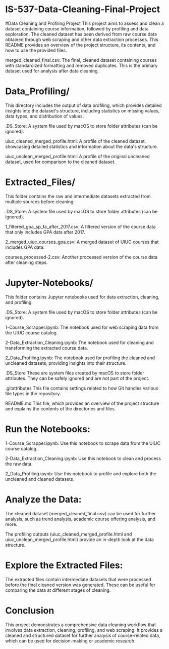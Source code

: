 # IS-537-Data-Cleaning-Final-Project

#Data Cleaning and Profiling Project
This project aims to assess and clean a dataset containing course information, followed by profiling and data exploration. The cleaned dataset has been derived from raw course data obtained through web scraping and other data extraction processes. This README provides an overview of the project structure, its contents, and how to use the provided files.

merged_cleaned_final.csv: The final, cleaned dataset containing courses with standardized formatting and removed duplicates. This is the primary dataset used for analysis after data cleaning.

# Data_Profiling/
This directory includes the output of data profiling, which provides detailed insights into the dataset's structure, including statistics on missing values, data types, and distribution of values.

.DS_Store: A system file used by macOS to store folder attributes (can be ignored).

uiuc_cleaned_merged_profile.html: A profile of the cleaned dataset, showcasing detailed statistics and information about the data's structure.

uiuc_unclean_merged_profile.html: A profile of the original uncleaned dataset, used for comparison to the cleaned dataset.

# Extracted_Files/
This folder contains the raw and intermediate datasets extracted from multiple sources before cleaning.

.DS_Store: A system file used by macOS to store folder attributes (can be ignored).

1_filtered_gpa_sp_fa_after_2017.csv: A filtered version of the course data that only includes GPA data after 2017.

2_merged_uiuc_courses_gpa.csv: A merged dataset of UIUC courses that includes GPA data.

courses_processed-2.csv: Another processed version of the course data after cleaning steps.

# Jupyter-Notebooks/
This folder contains Jupyter notebooks used for data extraction, cleaning, and profiling.

.DS_Store: A system file used by macOS to store folder attributes (can be ignored).

1-Course_Scrapper.ipynb: The notebook used for web scraping data from the UIUC course catalog.

2-Data_Extraction_Cleaning.ipynb: The notebook used for cleaning and transforming the extracted course data.

2_Data_Profiling.ipynb: The notebook used for profiling the cleaned and uncleaned datasets, providing insights into their structure.

.DS_Store
These are system files created by macOS to store folder attributes. They can be safely ignored and are not part of the project.

.gitattributes
This file contains settings related to how Git handles various file types in the repository.

README.md
This file, which provides an overview of the project structure and explains the contents of the directories and files.

# Run the Notebooks:

1-Course_Scrapper.ipynb: Use this notebook to scrape data from the UIUC course catalog.

2-Data_Extraction_Cleaning.ipynb: Use this notebook to clean and process the raw data.

2_Data_Profiling.ipynb: Use this notebook to profile and explore both the uncleaned and cleaned datasets.

# Analyze the Data:

The cleaned dataset (merged_cleaned_final.csv) can be used for further analysis, such as trend analysis, academic course offering analysis, and more.

The profiling outputs (uiuc_cleaned_merged_profile.html and uiuc_unclean_merged_profile.html) provide an in-depth look at the data structure.

# Explore the Extracted Files:

The extracted files contain intermediate datasets that were processed before the final cleaned version was generated. These can be useful for comparing the data at different stages of cleaning.

# Conclusion
This project demonstrates a comprehensive data cleaning workflow that involves data extraction, cleaning, profiling, and web scraping. It provides a cleaned and structured dataset for further analysis of course-related data, which can be used for decision-making or academic research.
